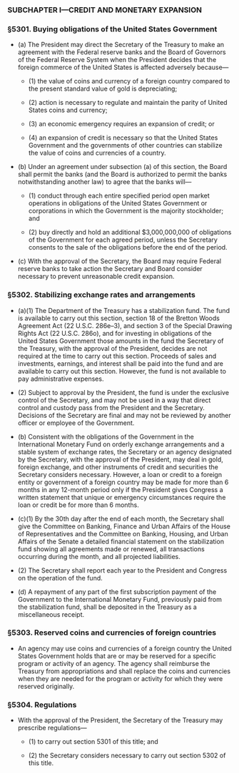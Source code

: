 ### SUBCHAPTER I—CREDIT AND MONETARY EXPANSION

### §5301. Buying obligations of the United States Government
* (a) The President may direct the Secretary of the Treasury to make an agreement with the Federal reserve banks and the Board of Governors of the Federal Reserve System when the President decides that the foreign commerce of the United States is affected adversely because—

  * (1) the value of coins and currency of a foreign country compared to the present standard value of gold is depreciating;

  * (2) action is necessary to regulate and maintain the parity of United States coins and currency;

  * (3) an economic emergency requires an expansion of credit; or

  * (4) an expansion of credit is necessary so that the United States Government and the governments of other countries can stabilize the value of coins and currencies of a country.


* (b) Under an agreement under subsection (a) of this section, the Board shall permit the banks (and the Board is authorized to permit the banks notwithstanding another law) to agree that the banks will—

  * (1) conduct through each entire specified period open market operations in obligations of the United States Government or corporations in which the Government is the majority stockholder; and

  * (2) buy directly and hold an additional $3,000,000,000 of obligations of the Government for each agreed period, unless the Secretary consents to the sale of the obligations before the end of the period.


* (c) With the approval of the Secretary, the Board may require Federal reserve banks to take action the Secretary and Board consider necessary to prevent unreasonable credit expansion.

### §5302. Stabilizing exchange rates and arrangements
* (a)(1) The Department of the Treasury has a stabilization fund. The fund is available to carry out this section, section 18 of the Bretton Woods Agreement Act (22 U.S.C. 286e–3), and section 3 of the Special Drawing Rights Act (22 U.S.C. 286o), and for investing in obligations of the United States Government those amounts in the fund the Secretary of the Treasury, with the approval of the President, decides are not required at the time to carry out this section. Proceeds of sales and investments, earnings, and interest shall be paid into the fund and are available to carry out this section. However, the fund is not available to pay administrative expenses.

* (2) Subject to approval by the President, the fund is under the exclusive control of the Secretary, and may not be used in a way that direct control and custody pass from the President and the Secretary. Decisions of the Secretary are final and may not be reviewed by another officer or employee of the Government.

* (b) Consistent with the obligations of the Government in the International Monetary Fund on orderly exchange arrangements and a stable system of exchange rates, the Secretary or an agency designated by the Secretary, with the approval of the President, may deal in gold, foreign exchange, and other instruments of credit and securities the Secretary considers necessary. However, a loan or credit to a foreign entity or government of a foreign country may be made for more than 6 months in any 12-month period only if the President gives Congress a written statement that unique or emergency circumstances require the loan or credit be for more than 6 months.

* (c)(1) By the 30th day after the end of each month, the Secretary shall give the Committee on Banking, Finance and Urban Affairs of the House of Representatives and the Committee on Banking, Housing, and Urban Affairs of the Senate a detailed financial statement on the stabilization fund showing all agreements made or renewed, all transactions occurring during the month, and all projected liabilities.

* (2) The Secretary shall report each year to the President and Congress on the operation of the fund.

* (d) A repayment of any part of the first subscription payment of the Government to the International Monetary Fund, previously paid from the stabilization fund, shall be deposited in the Treasury as a miscellaneous receipt.

### §5303. Reserved coins and currencies of foreign countries
* An agency may use coins and currencies of a foreign country the United States Government holds that are or may be reserved for a specific program or activity of an agency. The agency shall reimburse the Treasury from appropriations and shall replace the coins and currencies when they are needed for the program or activity for which they were reserved originally.

### §5304. Regulations
* With the approval of the President, the Secretary of the Treasury may prescribe regulations—

  * (1) to carry out section 5301 of this title; and

  * (2) the Secretary considers necessary to carry out section 5302 of this title.